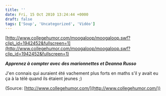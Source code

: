 ```yaml
---
title: ''
date: Fri, 15 Oct 2010 13:24:44 +0000
draft: false
tags: ['Soup', 'Uncategorized', 'Vidéo']
---
```


[http://www.collegehumor.com/moogaloop/moogaloop.swf?clip\_id=1942452&fullscreen=1](http://www.collegehumor.com/moogaloop/moogaloop.swf?clip_id=1942452&fullscreen=1)

_**Apprenez à compter avec des marionnettes et Deanna Russo**_

J'en connais qui auraient été vachement plus forts en maths s'il y avait eu ça à la télé quand ils étaient jeunes ;)

(Source: [http://www.collegehumor.com/](http://www.collegehumor.com/))